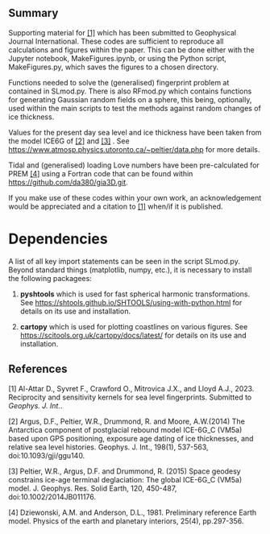 
## Summary

Supporting material for [[1]](#1)
which has been submitted to Geophysical Journal International. These codes are sufficient to reproduce all calculations and figures
within the  paper. This can be done either with the Jupyter notebook, MakeFigures.ipynb, or using the Python script, MakeFigures.py,
which saves the figures to a chosen directory. 

Functions needed to solve the (generalised) fingerprint problem at contained in SLmod.py. There is also RFmod.py which contains functions
for generating Gaussian random fields on a sphere, this being, optionally, used within the main scripts to test the methods against
random changes of ice thickness.

Values for the present day sea level and ice thickness have been taken from the
model ICE6G of [[2]](#2) and [[3]](#3) . See https://www.atmosp.physics.utoronto.ca/~peltier/data.php for more details.

Tidal and (generalised) loading Love numbers have been pre-calculated for PREM [[4]](#4) using a Fortran code that can be found
within  https://github.com/da380/gia3D.git. 

If you make use of these codes within your own work, an acknowledgement would be appreciated and a citation to [[1]](#1) when/if it is published. 

# Dependencies

A list of all key import statements can be seen in the script SLmod.py. Beyond standard things (matplotlib, numpy, etc.), it is necessary to  install
the following packagees:

1. **pyshtools** which is used for fast spherical harmonic transformations. See https://shtools.github.io/SHTOOLS/using-with-python.html for details
on its use and installation.

2. **cartopy** which is used for plotting coastlines on various figures.  See https://scitools.org.uk/cartopy/docs/latest/ for details on its use and
installation.



## References
<a id="1">[1]</a> 
Al-Attar D., Syvret F., Crawford O., Mitrovica J.X., and Lloyd A.J., 2023.
Reciprocity and sensitivity kernels for sea level fingerprints. Submitted to *Geophys. J. Int.*.

<a id="2">[2]</a> 
Argus, D.F., Peltier, W.R., Drummond, R. and Moore, A.W.(2014) The Antarctica component of postglacial rebound model ICE-6G_C (VM5a) based upon GPS positioning, exposure age dating of ice thicknesses, and relative sea level histories. Geophys. J. Int., 198(1), 537-563, doi:10.1093/gji/ggu140.



<a id="3">[3]</a> 
Peltier, W.R., Argus, D.F. and Drummond, R. (2015) Space geodesy constrains ice-age terminal deglaciation: The global ICE-6G_C (VM5a) model. J. Geophys. Res. Solid Earth, 120, 450-487, doi:10.1002/2014JB011176.

<a id="4">[4]</a> 
Dziewonski, A.M. and Anderson, D.L., 1981. Preliminary reference Earth model. Physics of the earth and planetary interiors, 25(4), pp.297-356.
